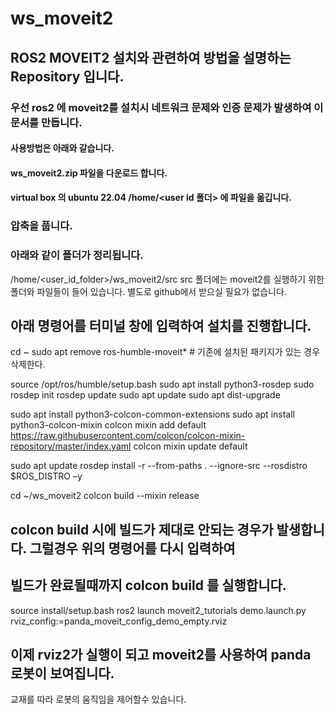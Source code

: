 # ws_moveit2
## ROS2 MOVEIT2  설치와 관련하여 방법을 설명하는 Repository 입니다.

### 우선 ros2 에 moveit2를 설치시 네트워크 문제와 인증 문제가 발생하여 이문서를 만듭니다.

#### 사용방법은 아래와 같습니다.
#### ws_moveit2.zip 파일을  다운로드 합니다.
#### virtual box 의 ubuntu 22.04 /home/<user id 폴더> 에 파일을 옮깁니다.

### 압축을 풉니다.
### 아래와 같이 폴더가 정리됩니다.

/home/<user_id_folder>/ws_moveit2/src
src 폴더에는 moveit2를 실행하기 위한 폴더와 파일들이 들어 있습니다.
별도로  github에서 받으실 필요가 없습니다.

## 아래 명령어를 터미널 창에 입력하여 설치를 진행합니다.

cd ~
sudo apt remove ros-humble-moveit*  # 기존에 설치된 패키지가 있는 경우 삭제한다.

source /opt/ros/humble/setup.bash 
sudo apt install python3-rosdep 
sudo rosdep init 
rosdep update 
sudo apt update 
sudo apt dist-upgrade 

sudo apt install python3-colcon-common-extensions 
sudo apt install python3-colcon-mixin 
colcon mixin add default https://raw.githubusercontent.com/colcon/colcon-mixin-repository/master/index.yaml 
colcon mixin update default

sudo apt update 
rosdep install -r --from-paths . --ignore-src --rosdistro $ROS_DISTRO –y

cd ~/ws_moveit2 
colcon build --mixin release
## colcon build 시에 빌드가 제대로 안되는 경우가 발생합니다. 그럴경우 위의 명령어를 다시 입력하여 
## 빌드가 완료될때까지 colcon build 를 실행합니다. 

source install/setup.bash
ros2 launch moveit2_tutorials demo.launch.py rviz_config:=panda_moveit_config_demo_empty.rviz

## 이제 rviz2가 실행이 되고  moveit2를 사용하여 panda 로봇이 보여집니다.
교재를 따라 로봇의 움직임을 제어할수 있습니다.

